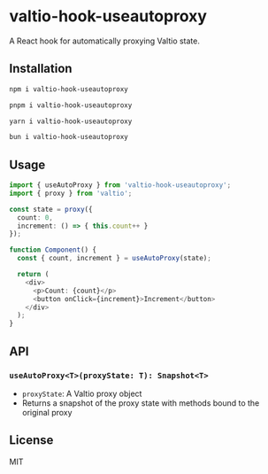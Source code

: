 # valtio-hook-useautoproxy

A React hook for automatically proxying Valtio state.

## Installation

```bash
npm i valtio-hook-useautoproxy
```
```bash
pnpm i valtio-hook-useautoproxy
```
```bash
yarn i valtio-hook-useautoproxy
```
```bash
bun i valtio-hook-useautoproxy
```

## Usage

```typescript
import { useAutoProxy } from 'valtio-hook-useautoproxy';
import { proxy } from 'valtio';

const state = proxy({
  count: 0,
  increment: () => { this.count++ }
});

function Component() {
  const { count, increment } = useAutoProxy(state);

  return (
    <div>
      <p>Count: {count}</p>
      <button onClick={increment}>Increment</button>
    </div>
  );
}
```

## API

### `useAutoProxy<T>(proxyState: T): Snapshot<T>`

- `proxyState`: A Valtio proxy object
- Returns a snapshot of the proxy state with methods bound to the original proxy

## License

MIT